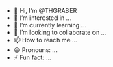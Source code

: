 - 👋 Hi, I’m @THGRABER
- 👀 I’m interested in ...
- 🌱 I’m currently learning ...
- 💞️ I’m looking to collaborate on ...
- 📫 How to reach me ...
- 😄 Pronouns: ...
- ⚡ Fun fact: ...

<!---
THGRABER/THGRABER is a ✨ special ✨ repository because its `README.md` (this file) appears on your GitHub profile.
You can click the Preview link to take a look at your changes.
--->
